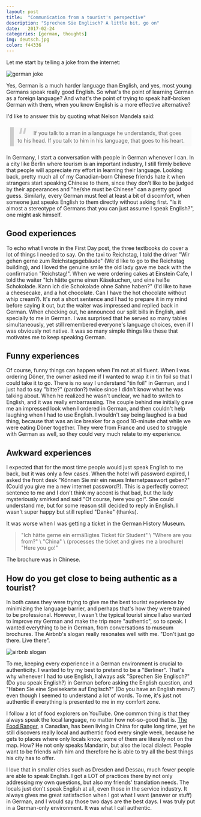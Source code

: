 ```yaml
---
layout: post
title:  "Communication from a tourist's perspective"
description: "Sprechen Sie Englisch? A little bit, go on"
date:   2017-02-24
categories: [german, thoughts]
img: deutsch.jpg
color: f44336
---
```


Let me start by telling a joke from the internet:

![german joke]({{site.baseurl}}/images-hq/communication/german_joke.jpg)

Yes, German is a much harder language than English, and yes, most young Germans speak really good English. So what's the point of learning German as a foreign language? And what's the point of trying to speak half-broken German with them, when you know English is a more effective alternative?

I'd like to answer this by quoting what Nelson Mandela said:

<blockquote class="quote"><p>
If you talk to a man in a language he understands, that goes to his head. If you talk to him in his language, that goes to his heart.
</p></blockquote>

In Germany, I start a conversation with people in German whenever I can. In a city like Berlin where tourism is an important industry, I still firmly believe that people will appreciate my effort in learning their language. Looking back, pretty much all of my Canadian-born Chinese friends hate it when strangers start speaking Chinese to them, since they don't like to be judged by their appearances and "he/she must be Chinese" can a pretty good guess. Similarly, every German must feel at least a bit of discomfort, when someone just speaks English to them directly without asking first. "Is it almost a stereotype of Germans that you can just assume I speak English?", one might ask himself.

## Good experiences

To echo what I wrote in the First Day post, the three textbooks do cover a lot of things I needed to say. On the taxi to Reichstag, I told the driver "Wir gehen gerne zum Reichstagsgebäude" (We'd like to go to the Reichstag building), and I loved the genuine smile the old lady gave me back with the confirmation "Reichstag!". When we were ordering cakes at Einstein Cafe, I told the waiter "Ich hätte gerne einen Käsekuchen, und eine heiße Schokolade. Kann ich die Schokolade ohne Sahne haben?" (I'd like to have a cheesecake, and a hot chocolate. Can I have the hot chocolate without whip cream?). It's not a short sentence and I had to prepare it in my mind before saying it out, but the waiter was impressed and replied back in German. When checking out, he announced our split bills in English, and specially to me in German. I was surprised that he served so many tables simultaneously, yet still remembered everyone's language choices, even if I was obviously not native. It was so many simple things like these that motivates me to keep speaking German.


## Funny experiences

Of course, funny things can happen when I'm not at all fluent. When I was ordering Döner, the owner asked me if I wanted to wrap it in tin foil so that I could take it to go. There is no way I understand "tin foil" in German, and I just had to say "bitte?" (pardon?) twice since I didn't know what he was talking about. When he realized he wasn't unclear, we had to switch to English, and it was really embarrassing. The couple behind me initially gave me an impressed look when I ordered in German, and then couldn't help laughing when I had to use English. I wouldn't say being laughed is a bad thing, because that was an ice breaker for a good 10-minute chat while we were eating Döner together. They were from France and used to struggle with German as well, so they could very much relate to my experience.


## Awkward experiences

I expected that for the most time people would just speak English to me back, but it was only a few cases. When the hotel wifi password expired, I asked the front desk "Können Sie mir ein neues Internetpasswort geben?" (Could you give me a new internet password?). This is a perfectly correct sentence to me and I don't think my accent is that bad, but the lady mysteriously smirked and said "Of course, here you go!". She could understand me, but for some reason still decided to reply in English. I wasn't super happy but still replied "Danke" (thanks).

It was worse when I was getting a ticket in the German History Museum.

> "Ich hätte gerne ein ermäßigtes Ticket für Student" \\
> "Where are you from?" \\
> "China" \\
> (processes the ticket and gives me a brochure) "Here you go!"

The brochure was in Chinese.

## How do you get close to being authentic as a tourist?

In both cases they were trying to give me the best tourist experience by minimizing the language barrier, and perhaps that's how they were trained to be professional. However, I wasn't the typical tourist since I also wanted to improve my German and make the trip more "authentic", so to speak. I wanted everything to be in German, from conversations to museum brochures. The Airbnb's slogan really resonates well with me. "Don't just go there. Live there".

![airbnb slogan]({{site.baseurl}}/images-hq/communication/airbnb.png)

To me, keeping every experience in a German environment is crucial to authenticity. I wanted to try my best to pretend to be a "Berliner". That's why whenever I had to use English, I always ask "Sprechen Sie Englisch?" (Do you speak English?) in German before asking the English question, and "Haben Sie eine Speisekarte auf Englisch?" (Do you have an English menu?) even though I seemed to understand a lot of words. To me, it's just not authentic if everything is presented to me in my comfort zone.

I follow a lot of food explorers on YouTube. One common thing is that they always speak the local language, no matter how not-so-good that is. [The Food Ranger](https://www.youtube.com/channel/UCiAq_SU0ED1C6vWFMnw8Ekg), a Canadian, has been living in China for quite long time, yet he still discovers really local and authentic food every single week, because he gets to places where only locals know, some of them are literally not on the map. How? He not only speaks Mandarin, but also the local dialect. People want to be friends with him and therefore he is able to try all the best things his city has to offer.

I love that in smaller cities such as Dresden and Dessau, much fewer people are able to speak English. I got a LOT of practices there by not only addressing my own questions, but also my friends' translation needs. The locals just don't speak English at all, even those in the service industry. It always gives me great satisfaction when I got what I want (answer or stuff) in German, and I would say those two days are the best days. I was truly put in a German-only environment. It was what I call authentic.

<style>
blockquote.quote {
  background: #f9f9f9;
  border-left: 10px solid #ccc;
  margin: 1.5em 10px;
  padding: 0.5em 10px;
  quotes: "\201C""\201D""\2018""\2019";
}

blockquote.quote:before {
  color: #ccc;
  content: open-quote;
  font-size: 4em;
  line-height: 0.1em;
  margin-right: 0.25em;
  vertical-align: -0.4em;
}
blockquote.quote p {
  display: inline;
  font-style: normal;
  letter-spacing: normal;

}

</style>
